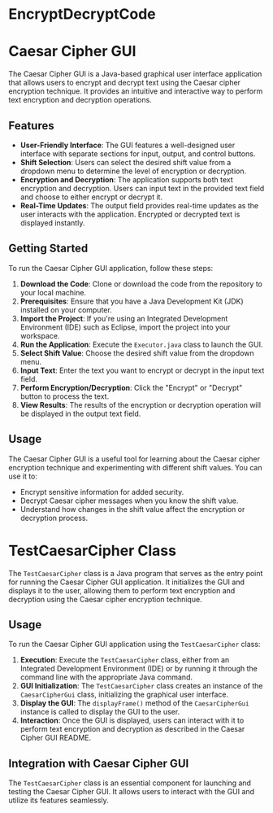 # EncryptDecryptCode
 
# Caesar Cipher GUI
The Caesar Cipher GUI is a Java-based graphical user interface application that allows users to encrypt and decrypt text using the Caesar cipher encryption technique. It provides an intuitive and interactive way to perform text encryption and decryption operations.

## Features
- **User-Friendly Interface**: The GUI features a well-designed user interface with separate sections for input, output, and control buttons.
- **Shift Selection**: Users can select the desired shift value from a dropdown menu to determine the level of encryption or decryption.
- **Encryption and Decryption**: The application supports both text encryption and decryption. Users can input text in the provided text field and choose to either encrypt or decrypt it.
- **Real-Time Updates**: The output field provides real-time updates as the user interacts with the application. Encrypted or decrypted text is displayed instantly.

## Getting Started
To run the Caesar Cipher GUI application, follow these steps:
1. **Download the Code**: Clone or download the code from the repository to your local machine.
2. **Prerequisites**: Ensure that you have a Java Development Kit (JDK) installed on your computer.
3. **Import the Project**: If you're using an Integrated Development Environment (IDE) such as Eclipse, import the project into your workspace.
4. **Run the Application**: Execute the `Executor.java` class to launch the GUI.
5. **Select Shift Value**: Choose the desired shift value from the dropdown menu.
6. **Input Text**: Enter the text you want to encrypt or decrypt in the input text field.
7. **Perform Encryption/Decryption**: Click the "Encrypt" or "Decrypt" button to process the text.
8. **View Results**: The results of the encryption or decryption operation will be displayed in the output text field.

## Usage
The Caesar Cipher GUI is a useful tool for learning about the Caesar cipher encryption technique and experimenting with different shift values. You can use it to:
- Encrypt sensitive information for added security.
- Decrypt Caesar cipher messages when you know the shift value.
- Understand how changes in the shift value affect the encryption or decryption process.

# TestCaesarCipher Class
The `TestCaesarCipher` class is a Java program that serves as the entry point for running the Caesar Cipher GUI application. It initializes the GUI and displays it to the user, allowing them to perform text encryption and decryption using the Caesar cipher encryption technique.

## Usage
To run the Caesar Cipher GUI application using the `TestCaesarCipher` class:
1. **Execution**: Execute the `TestCaesarCipher` class, either from an Integrated Development Environment (IDE) or by running it through the command line with the appropriate Java command.
2. **GUI Initialization**: The `TestCaesarCipher` class creates an instance of the `CaesarCipherGui` class, initializing the graphical user interface.
3. **Display the GUI**: The `displayFrame()` method of the `CaesarCipherGui` instance is called to display the GUI to the user.
4. **Interaction**: Once the GUI is displayed, users can interact with it to perform text encryption and decryption as described in the Caesar Cipher GUI README.

## Integration with Caesar Cipher GUI
The `TestCaesarCipher` class is an essential component for launching and testing the Caesar Cipher GUI. It allows users to interact with the GUI and utilize its features seamlessly.

